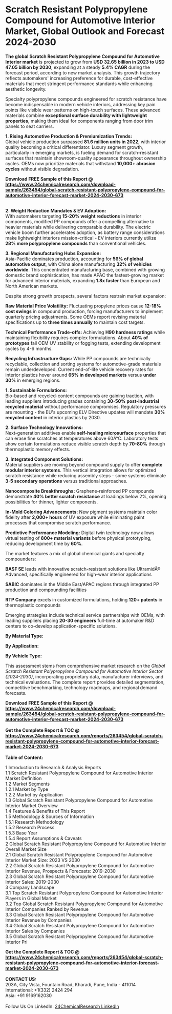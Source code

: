 <h1>Scratch Resistant Polypropylene Compound for Automotive Interior Market, Global Outlook and Forecast 2024-2030</h1><p><strong>The global Scratch Resistant Polypropylene Compound for Automotive Interior market</strong> is projected to grow from <strong>USD 32.65 billion in 2023 to USD 47.05 billion by 2030</strong>, expanding at a steady <strong>5.4% CAGR</strong> during the forecast period, according to new market analysis. This growth trajectory reflects automakers' increasing preference for durable, cost-effective materials that meet stringent performance standards while enhancing aesthetic longevity.</p><p>Specialty polypropylene compounds engineered for scratch resistance have become indispensable in modern vehicle interiors, addressing key pain points like visible wear patterns on high-touch surfaces. These advanced materials combine <strong>exceptional surface durability with lightweight properties</strong>, making them ideal for components ranging from door trim panels to seat carriers.</p><p><strong>1. Rising Automotive Production &amp; Premiumization Trends:</strong><br>
Global vehicle production surpassed <strong>81.6 million units in 2022</strong>, with interior quality becoming a critical differentiator. Luxury segment growth, particularly in emerging markets, is fueling demand for scratch-resistant surfaces that maintain showroom-quality appearance throughout ownership cycles. OEMs now prioritize materials that withstand <strong>10,000+ abrasion cycles</strong> without visible degradation.</p><div><b>Download FREE Sample of this Report @ 
            <a href="https://www.24chemicalresearch.com/download-sample/263454/global-scratch-resistant-polypropylene-compound-for-automotive-interior-forecast-market-2024-2030-673">
            https://www.24chemicalresearch.com/download-sample/263454/global-scratch-resistant-polypropylene-compound-for-automotive-interior-forecast-market-2024-2030-673</a></b></div><br><p><strong>2. Weight Reduction Mandates &amp; EV Adoption:</strong><br>
With automakers targeting <strong>15-20% weight reductions</strong> in interior components, modified PP compounds offer a compelling alternative to heavier materials while delivering comparable durability. The electric vehicle boom further accelerates adoption, as battery range considerations make lightweight interiors mission-critical - EV interiors currently utilize <strong>28% more polypropylene compounds</strong> than conventional vehicles.</p><p><strong>3. Regional Manufacturing Hubs Expansion:</strong><br>
Asia-Pacific dominates production, accounting for <strong>56% of global automotive output</strong>, with China alone manufacturing <strong>32% of vehicles worldwide</strong>. This concentrated manufacturing base, combined with growing domestic brand sophistication, has made APAC the fastest-growing market for advanced interior materials, expanding <strong>1.8x faster</strong> than European and North American markets.</p><p>Despite strong growth prospects, several factors restrain market expansion:</p><p><strong>Raw Material Price Volatility:</strong> Fluctuating propylene prices cause <strong>12-18% cost swings</strong> in compound production, forcing manufacturers to implement quarterly pricing adjustments. Some OEMs report revising material specifications up to <strong>three times annually</strong> to maintain cost targets.</p><p><strong>Technical Performance Trade-offs:</strong> Achieving <strong>H90 hardness ratings</strong> while maintaining flexibility requires complex formulations. About <strong>40% of prototypes</strong> fail OEM UV stability or fogging tests, extending development cycles by 4-6 months.</p><p><strong>Recycling Infrastructure Gaps:</strong> While PP compounds are technically recyclable, collection and sorting systems for automotive-grade materials remain underdeveloped. Current end-of-life vehicle recovery rates for interior plastics hover around <strong>65% in developed markets</strong> versus <strong>under 30%</strong> in emerging regions.</p><p><strong>1. Sustainable Formulations:</strong><br>
Bio-based and recycled-content compounds are gaining traction, with leading suppliers introducing grades containing <strong>30-50% post-industrial recycled material</strong> without performance compromises. Regulatory pressures are mounting - the EU's upcoming ELV Directive updates will mandate <strong>30% recycled content</strong> in interior plastics by 2030.</p><p><strong>2. Surface Technology Innovations:</strong><br>
Next-generation additives enable <strong>self-healing microsurface</strong> properties that can erase fine scratches at temperatures above 60Â°C. Laboratory tests show certain formulations reduce visible scratch depth by <strong>70-80%</strong> through thermoplastic memory effects.</p><p><strong>3. Integrated Component Solutions:</strong><br>
Material suppliers are moving beyond compound supply to offer <strong>complete modular interior systems</strong>. This vertical integration allows for optimized scratch resistance while reducing assembly steps - some systems eliminate <strong>3-5 secondary operations</strong> versus traditional approaches.</p><p><strong>Nanocomposite Breakthroughs:</strong> Graphene-reinforced PP compounds demonstrate <strong>40% better scratch resistance</strong> at loadings below 2%, opening possibilities for thinner, lighter components.</p><p><strong>In-Mold Coloring Advancements:</strong> New pigment systems maintain color fidelity after <strong>2,000+ hours</strong> of UV exposure while eliminating paint processes that compromise scratch performance.</p><p><strong>Predictive Performance Modeling:</strong> Digital twin technology now allows virtual testing of <strong>800+ material variants</strong> before physical prototyping, reducing development time by <strong>60%</strong>.</p><p>The market features a mix of global chemical giants and specialty compounders:</p><p><strong>BASF SE</strong> leads with innovative scratch-resistant solutions like UltramidÂ® Advanced, specifically engineered for high-wear interior applications</p><p><strong>SABIC</strong> dominates in the Middle East/APAC regions through integrated PP production and compounding facilities</p><p><strong>RTP Company</strong> excels in customized formulations, holding <strong>120+ patents</strong> in thermoplastic compounds</p><p>Emerging strategies include technical service partnerships with OEMs, with leading suppliers placing <strong>20-30 engineers</strong> full-time at automaker R&amp;D centers to co-develop application-specific solutions.</p><p><strong>By Material Type:</strong>
		</p><p><strong>By Application:</strong>
		</p><p><strong>By Vehicle Type:</strong>
		</p><p>This assessment stems from comprehensive market research on the <em>Global Scratch Resistant Polypropylene Compound for Automotive Interior Sector (2024-2030)</em>, incorporating proprietary data, manufacturer interviews, and technical evaluations. The complete report provides detailed segmentation, competitive benchmarking, technology roadmaps, and regional demand forecasts.</p><div><b>Download FREE Sample of this Report @ 
            <a href="https://www.24chemicalresearch.com/download-sample/263454/global-scratch-resistant-polypropylene-compound-for-automotive-interior-forecast-market-2024-2030-673">
            https://www.24chemicalresearch.com/download-sample/263454/global-scratch-resistant-polypropylene-compound-for-automotive-interior-forecast-market-2024-2030-673</a></b></div><br><div><b>Get the Complete Report & TOC @ 
            <a href="https://www.24chemicalresearch.com/reports/263454/global-scratch-resistant-polypropylene-compound-for-automotive-interior-forecast-market-2024-2030-673">
            https://www.24chemicalresearch.com/reports/263454/global-scratch-resistant-polypropylene-compound-for-automotive-interior-forecast-market-2024-2030-673</a></b></div><br>
            <b>Table of Content:</b><p>1 Introduction to Research & Analysis Reports<br />
    1.1 Scratch Resistant Polypropylene Compound for Automotive Interior Market Definition<br />
    1.2 Market Segments<br />
        1.2.1 Market by Type<br />
        1.2.2 Market by Application<br />
    1.3 Global Scratch Resistant Polypropylene Compound for Automotive Interior Market Overview<br />
    1.4 Features & Benefits of This Report<br />
    1.5 Methodology & Sources of Information<br />
        1.5.1 Research Methodology<br />
        1.5.2 Research Process<br />
        1.5.3 Base Year<br />
        1.5.4 Report Assumptions & Caveats<br />
2 Global Scratch Resistant Polypropylene Compound for Automotive Interior Overall Market Size<br />
    2.1 Global Scratch Resistant Polypropylene Compound for Automotive Interior Market Size: 2023 VS 2030<br />
    2.2 Global Scratch Resistant Polypropylene Compound for Automotive Interior Revenue, Prospects & Forecasts: 2019-2030<br />
    2.3 Global Scratch Resistant Polypropylene Compound for Automotive Interior Sales: 2019-2030<br />
3 Company Landscape<br />
    3.1 Top Scratch Resistant Polypropylene Compound for Automotive Interior Players in Global Market<br />
    3.2 Top Global Scratch Resistant Polypropylene Compound for Automotive Interior Companies Ranked by Revenue<br />
    3.3 Global Scratch Resistant Polypropylene Compound for Automotive Interior Revenue by Companies<br />
    3.4 Global Scratch Resistant Polypropylene Compound for Automotive Interior Sales by Companies<br />
    3.5 Global Scratch Resistant Polypropylene Compound for Automotive Interior Pri</p><div><b>Get the Complete Report & TOC @ 
            <a href="https://www.24chemicalresearch.com/reports/263454/global-scratch-resistant-polypropylene-compound-for-automotive-interior-forecast-market-2024-2030-673">
            https://www.24chemicalresearch.com/reports/263454/global-scratch-resistant-polypropylene-compound-for-automotive-interior-forecast-market-2024-2030-673</a></b></div><br><b>CONTACT US:</b><br>
            203A, City Vista, Fountain Road, Kharadi, Pune, India - 411014<br>
            International: +1(332) 2424 294<br>
            Asia: +91 9169162030 <br><br>
            Follow Us On LinkedIn: <a href="https://www.linkedin.com/company/24chemicalresearch/">24ChemicalResearch LinkedIn</a>